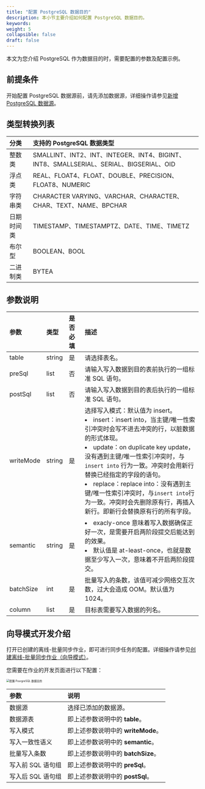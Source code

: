 ```yaml
---
title: "配置 PostgreSQL 数据目的"
description: 本小节主要介绍如何配置 PostgreSQL 数据目的。 
keywords: 
weight: 5
collapsible: false
draft: false
---
```


本文为您介绍 PostgreSQL 作为数据目的时，需要配置的参数及配置示例。

## 前提条件

开始配置 PostgreSQL 数据源前，请先添加数据源，详细操作请参见[新增 PostgreSQL 数据源](/bigdata/dataomnis/manual/source_data/add_data/postgresql)。

## 类型转换列表

| 分类    | 支持的 PostgreSQL 数据类型   |
| :------ | :----- |
| 整数类    | SMALLINT、INT2、INT、INTEGER、INT4、BIGINT、INT8、SMALLSERIAL、SERIAL、BIGSERIAL、OID |
| 浮点类    | REAL、FLOAT4、FLOAT、DOUBLE、PRECISION、FLOAT8、NUMERIC |
| 字符串类    | CHARACTER VARYING、VARCHAR、CHARACTER、CHAR、TEXT、NAME、BPCHAR |
| 日期时间类    | TIMESTAMP、TIMESTAMPTZ、DATE、TIME、TIMETZ |
| 布尔型    | BOOLEAN、BOOL |
| 二进制类    | BYTEA |

## 参数说明

| 参数      | 类型   | 是否必填 | 描述                                                         |
| :-------- | :----- | :------- | :----------------------------------------------------------- |
| table     | string | 是       | 请选择表名。                                                 |
| preSql    | list   | 否       | 请输入写入数据到目的表前执行的一组标准 SQL 语句。            |
| postSql   | list   | 否       | 请输入写入数据到目的表后执行的一组标准 SQL 语句。            |
| writeMode | string | 是       | 选择写入模式：默认值为 insert。<li>insert：insert into，当主键/唯一性索引冲突时会写不进去冲突的行，以脏数据的形式体现。<li>update：on duplicate key update，没有遇到主键/唯一性索引冲突时，与`insert into` 行为一致。冲突时会用新行替换已经指定的字段的语句。<li>replace：replace into：没有遇到主键/唯一性索引冲突时，与`insert into`行为一致。冲突时会先删除原有行，再插入新行。即新行会替换原有行的所有字段。 |
| semantic  | string | 是       | <li>exacly-once 意味着写入数据确保正好一次，是需要开启两阶段提交后能达到的效果。<li>默认值是 at-least-once，也就是数据至少写入一次，意味着不开启两阶段提交。 |
| batchSize | int    | 是       | 批量写入的条数，该值可减少网络交互次数，过大会造成 OOM。默认值为 1024。 |
| column    | list   | 是       | 目标表需要写入数据的列名。               |

## 向导模式开发介绍

打开已创建的离线-批量同步作业，即可进行同步任务的配置。详细操作请参见[创建离线-批量同步作业（向导模式）](/bigdata/dataomnis/manual/integration_job/create_job_offline_1)。

您需要在作业的开发页面进行以下配置：

<img src="/bigdata/dataomnis/_images/cfg_sink_postgresql.png" alt="配置 PosrgreSQL 数据目的" style="zoom:50%;" />

| 参数              | 说明                               |
| :---------------- | :--------------------------------- |
| 数据源            | 选择已添加的数据源。               |
| 数据源表          | 即上述参数说明中的 **table**。     |
| 写入模式          | 即上述参数说明中的 **writeMode**。 |
| 写入一致性语义    | 即上述参数说明中的 **semantic**。  |
| 批量写入条数      | 即上述参数说明中的 **batchSize**。  |
| 写入前 SQL 语句组 | 即上述参数说明中的 **preSql**。    |
| 写入后 SQL 语句组 | 即上述参数说明中的 **postSql**。   |
